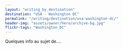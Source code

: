 ```yaml
---
layout: "writing_by_destination"
destination: "USA - Washington DC"
permalink: "/writing/destination/usa-washington-dc/"
header-img: "assets/owner/hero/archive-bg.jpg"
flickr-tags: "Washington_DC"
---
```


Quelques info au sujet de....